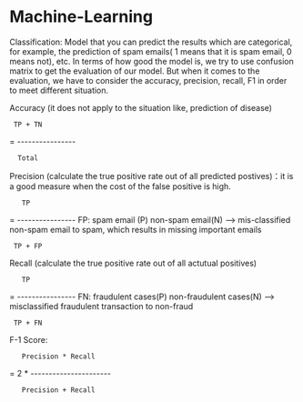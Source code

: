 # Machine-Learning

Classification: 
Model that you can predict the results which are categorical, for example, the prediction of spam emails( 1 means that it is spam email, 0 means not), etc. In terms of how good the model is, we try to use confusion matrix to get the evaluation of our model. But when it comes to the evaluation, we have to consider the accuracy, precision, recall, F1 in order to meet different situation.


Accuracy (it does not apply to the situation like, prediction of disease)


     TP + TN
     
= ----------------          

      Total
   
Precision (calculate the true positive rate out of all predicted postives)：it is a good measure when the cost of the false positive is high. 

       TP
       
= ----------------                        FP: spam email (P) non-spam email(N) --> mis-classified non-spam email to spam, which results in missing important emails

     TP + FP
     
Recall (calculate the true positive rate out of all actutual positives)

       TP
       
= ----------------                        FN: fraudulent cases(P) non-fraudulent cases(N) --> misclassified fraudulent transaction to non-fraud

     TP + FN
     

F-1 Score:

       Precision * Recall
       
= 2 * ----------------------

       Precision + Recall
	  
	  
